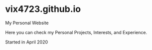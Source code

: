 # vix4723.github.io
 My Personal Website

Here you can check my Personal Projects, Interests, and Experience.

Started in April 2020
